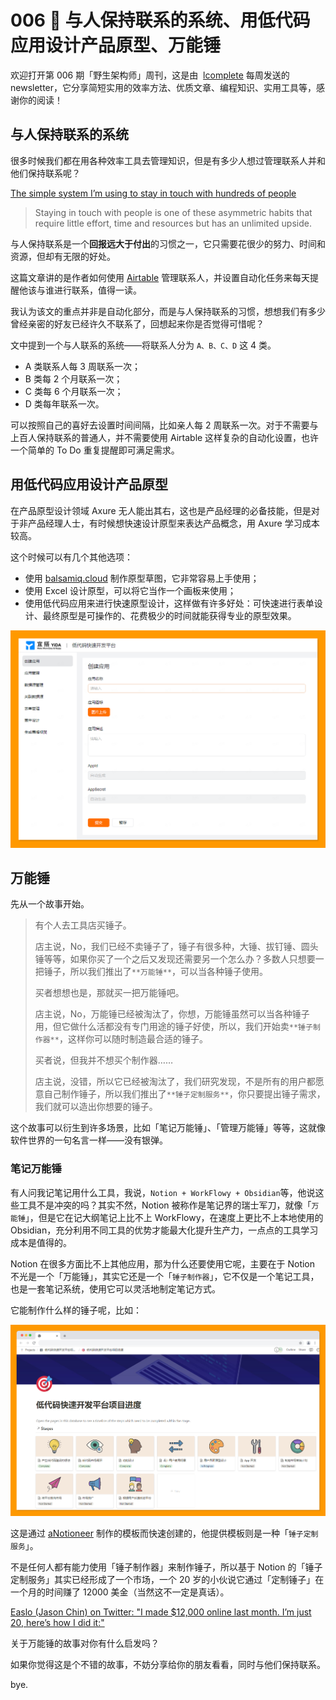 # 006 📒 与人保持联系的系统、用低代码应用设计产品原型、万能锤

欢迎打开第 006 期「野生架构师」周刊，这是由  [lcomplete](https://github.com/lcomplete/TechShare) 每周发送的 newsletter，它分享简短实用的效率方法、优质文章、编程知识、实用工具等，感谢你的阅读！

## 与人保持联系的系统

很多时候我们都在用各种效率工具去管理知识，但是有多少人想过管理联系人并和他们保持联系呢？

[The simple system I’m using to stay in touch with hundreds of people](https://jakobgreenfeld.com/stay-in-touch)

> Staying in touch with people is one of these asymmetric habits that require little effort, time and resources but has an unlimited upside.

与人保持联系是一个**回报远大于付出**的习惯之一，它只需要花很少的努力、时间和资源，但却有无限的好处。

这篇文章讲的是作者如何使用 [Airtable](https://airtable.com/) 管理联系人，并设置自动化任务来每天提醒他该与谁进行联系，值得一读。

我认为该文的重点并非是自动化部分，而是与人保持联系的习惯，想想我们有多少曾经亲密的好友已经许久不联系了，回想起来你是否觉得可惜呢？

文中提到一个与人联系的系统——将联系人分为 `A、B、C、D` 这 4 类。

- A 类联系人每 3 周联系一次；
- B 类每 2 个月联系一次；
- C 类每 6 个月联系一次；
- D 类每年联系一次。

可以按照自己的喜好去设置时间间隔，比如亲人每 2 周联系一次。对于不需要与上百人保持联系的普通人，并不需要使用 Airtable 这样复杂的自动化设置，也许一个简单的 To Do 重复提醒即可满足需求。

## 用低代码应用设计产品原型

在产品原型设计领域 Axure 无人能出其右，这也是产品经理的必备技能，但是对于非产品经理人士，有时候想快速设计原型来表达产品概念，用 Axure 学习成本较高。

这个时候可以有几个其他选项：

- 使用 [balsamiq.cloud](https://balsamiq.cloud/) 制作原型草图，它非常容易上手使用；
- 使用 Excel 设计原型，可以将它当作一个画板来使用；
- 使用低代码应用来进行快速原型设计，这样做有许多好处：可快速进行表单设计、最终原型是可操作的、花费极少的时间就能获得专业的原型效果。

![yida](./006/yida.png)

## 万能锤

先从一个故事开始。

> 有个人去工具店买锤子。
>
> 店主说，No，我们已经不卖锤子了，锤子有很多种，大锤、拔钉锤、圆头锤等等，如果你买了一个之后又发现还需要另一个怎么办？多数人只想要一把锤子，所以我们推出了`**万能锤**`，可以当各种锤子使用。
>
> 买者想想也是，那就买一把万能锤吧。
>
> 店主说，No，万能锤已经被淘汰了，你想，万能锤虽然可以当各种锤子用，但它做什么活都没有专门用途的锤子好使，所以，我们开始卖`**锤子制作器**`，这样你可以随时制造最合适的锤子。
>
> 买者说，但我并不想买个制作器……
>
> 店主说，没错，所以它已经被淘汰了，我们研究发现，不是所有的用户都愿意自己制作锤子，所以我们推出了`**锤子定制服务**`，你只要提出锤子需求，我们就可以造出你想要的锤子。

这个故事可以衍生到许多场景，比如「笔记万能锤」、「管理万能锤」等等，这就像软件世界的一句名言一样——没有银弹。

### 笔记万能锤

有人问我记笔记用什么工具，我说，`Notion + WorkFlowy + Obsidian`等，他说这些工具不是冲突的吗？其实不然，Notion 被称作是笔记界的瑞士军刀，就像「`万能锤`」，但是它在记大纲笔记上比不上 WorkFlowy，在速度上更比不上本地使用的 Obsidian，充分利用不同工具的优势才能最大化提升生产力，一点点的工具学习成本是值得的。

Notion 在很多方面比不上其他应用，那为什么还要使用它呢，主要在于 Notion 不光是一个「万能锤」，其实它还是一个「`锤子制作器`」，它不仅是一个笔记工具，也是一套笔记系统，使用它可以灵活地制定笔记方式。

它能制作什么样的锤子呢，比如：

![notion](./006/notion.png)

这是通过 [aNotioneer](https://www.notion.so/aNotioneer-be59e14d857a4d658db394a0441a3b88) 制作的模板而快速创建的，他提供模板则是一种「`锤子定制服务`」。

不是任何人都有能力使用「锤子制作器」来制作锤子，所以基于 Notion 的「锤子定制服务」其实已经形成了一个市场，一个 20 岁的小伙说它通过「定制锤子」在一个月的时间赚了 12000 美金（当然这不一定是真话）。

[Easlo (Jason Chin) on Twitter: "I made $12,000 online last month. I’m just 20, here’s how I did it:"](https://twitter.com/heyeaslo/status/1491782728928280583)

关于万能锤的故事对你有什么启发吗？

如果你觉得这是个不错的故事，不妨分享给你的朋友看看，同时与他们保持联系。

bye.
